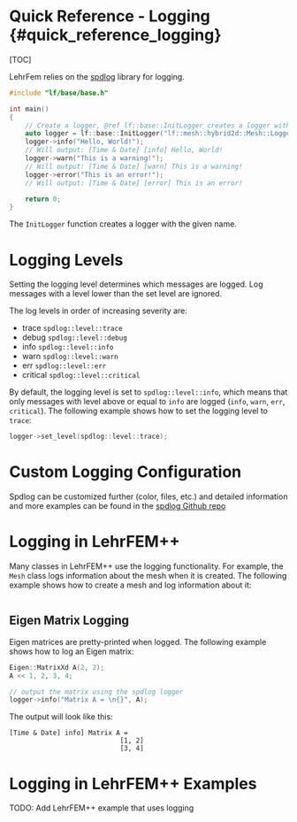 # Quick Reference - Logging {#quick_reference_logging}

[TOC]

LehrFem relies on the [spdlog](https://github.com/gabime/spdlog) library for logging.

```cpp
#include "lf/base/base.h"

int main()
{
    // Create a logger, @ref lf::base::InitLogger creates a logger with sensible defaults
    auto logger = lf::base::InitLogger("lf::mesh::hybrid2d::Mesh::Logger");
    logger->info("Hello, World!");
    // Will output: [Time & Date] [info] Hello, World!
    logger->warn("This is a warning!");
    // Will output: [Time & Date] [warn] This is a warning!
    logger->error("This is an error!");
    // Will output: [Time & Date] [error] This is an error!

    return 0;
}
```

The `InitLogger` function creates a logger with the given name.

# Logging Levels

Setting the logging level determines which messages are logged. Log messages with a level lower than the set level are ignored.

The log levels in order of increasing severity are:

-   trace `spdlog::level::trace`
-   debug `spdlog::level::debug`
-   info `spdlog::level::info`
-   warn `spdlog::level::warn`
-   err `spdlog::level::err`
-   critical `spdlog::level::critical`

By default, the logging level is set to `spdlog::level::info`, which means that only messages with level above or equal to `info` are logged (`info`, `warn`, `err`, `critical`). The following example shows how to set the logging level to `trace`:

```cpp
logger->set_level(spdlog::level::trace);
```

# Custom Logging Configuration

Spdlog can be customized further (color, files, etc.) and detailed information and more examples can be found in the [spdlog Github repo](https://github.com/gabime/spdlog)

# Logging in LehrFEM++

Many classes in LehrFEM++ use the logging functionality. For example, the `Mesh` class logs information about the mesh when it is created. The following example shows how to create a mesh and log information about it:

```cpp

```

## Eigen Matrix Logging

Eigen matrices are pretty-printed when logged. The following example shows how to log an Eigen matrix:

```cpp
Eigen::MatrixXd A(2, 2);
A << 1, 2, 3, 4;

// output the matrix using the spdlog logger
logger->info("Matrix A = \n{}", A);
```

The output will look like this:

```console
[Time & Date] info] Matrix A =
                            [1, 2]
                            [3, 4]

```

# Logging in LehrFEM++ Examples

TODO: Add LehrFEM++ example that uses logging
